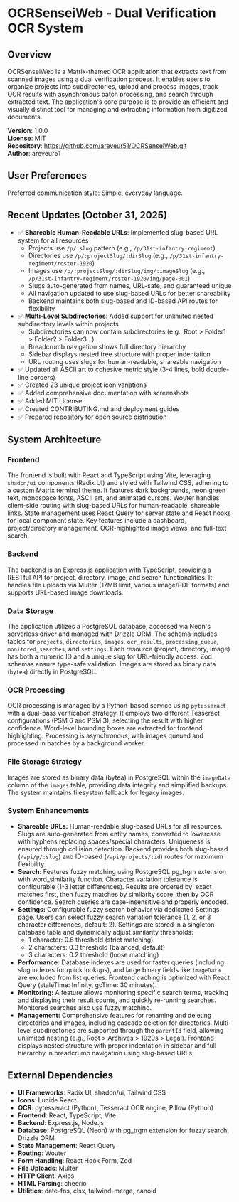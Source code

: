 # OCRSenseiWeb - Dual Verification OCR System

## Overview
OCRSenseiWeb is a Matrix-themed OCR application that extracts text from scanned images using a dual verification process. It enables users to organize projects into subdirectories, upload and process images, track OCR results with asynchronous batch processing, and search through extracted text. The application's core purpose is to provide an efficient and visually distinct tool for managing and extracting information from digitized documents.

**Version**: 1.0.0  
**License**: MIT  
**Repository**: https://github.com/areveur51/OCRSenseiWeb.git  
**Author**: areveur51

## User Preferences
Preferred communication style: Simple, everyday language.

## Recent Updates (October 31, 2025)
- ✅ **Shareable Human-Readable URLs**: Implemented slug-based URL system for all resources
  - Projects use `/p/:slug` pattern (e.g., `/p/31st-infantry-regiment`)
  - Directories use `/p/:projectSlug/:dirSlug` (e.g., `/p/31st-infantry-regiment/roster-1920`)
  - Images use `/p/:projectSlug/:dirSlug/img/:imageSlug` (e.g., `/p/31st-infantry-regiment/roster-1920/img/page-001`)
  - Slugs auto-generated from names, URL-safe, and guaranteed unique
  - All navigation updated to use slug-based URLs for better shareability
  - Backend maintains both slug-based and ID-based API routes for flexibility
- ✅ **Multi-Level Subdirectories**: Added support for unlimited nested subdirectory levels within projects
  - Subdirectories can now contain subdirectories (e.g., Root > Folder1 > Folder2 > Folder3...)
  - Breadcrumb navigation shows full directory hierarchy
  - Sidebar displays nested tree structure with proper indentation
  - URL routing uses slugs for human-readable, shareable navigation
- ✅ Updated all ASCII art to cohesive metric style (3-4 lines, bold double-line borders)
- ✅ Created 23 unique project icon variations
- ✅ Added comprehensive documentation with screenshots
- ✅ Added MIT License
- ✅ Created CONTRIBUTING.md and deployment guides
- ✅ Prepared repository for open source distribution

## System Architecture

### Frontend
The frontend is built with React and TypeScript using Vite, leveraging `shadcn/ui` components (Radix UI) and styled with Tailwind CSS, adhering to a custom Matrix terminal theme. It features dark backgrounds, neon green text, monospace fonts, ASCII art, and animated cursors. Wouter handles client-side routing with slug-based URLs for human-readable, shareable links. State management uses React Query for server state and React hooks for local component state. Key features include a dashboard, project/directory management, OCR-highlighted image views, and full-text search.

### Backend
The backend is an Express.js application with TypeScript, providing a RESTful API for project, directory, image, and search functionalities. It handles file uploads via Multer (17MB limit, various image/PDF formats) and supports URL-based image downloads.

### Data Storage
The application utilizes a PostgreSQL database, accessed via Neon's serverless driver and managed with Drizzle ORM. The schema includes tables for `projects`, `directories`, `images`, `ocr_results`, `processing_queue`, `monitored_searches`, and `settings`. Each resource (project, directory, image) has both a numeric ID and a unique slug for URL-friendly access. Zod schemas ensure type-safe validation. Images are stored as binary data (`bytea`) directly in PostgreSQL.

### OCR Processing
OCR processing is managed by a Python-based service using `pytesseract` with a dual-pass verification strategy. It employs two different Tesseract configurations (PSM 6 and PSM 3), selecting the result with higher confidence. Word-level bounding boxes are extracted for frontend highlighting. Processing is asynchronous, with images queued and processed in batches by a background worker.

### File Storage Strategy
Images are stored as binary data (bytea) in PostgreSQL within the `imageData` column of the `images` table, providing data integrity and simplified backups. The system maintains filesystem fallback for legacy images.

### System Enhancements
- **Shareable URLs:** Human-readable slug-based URLs for all resources. Slugs are auto-generated from entity names, converted to lowercase with hyphens replacing spaces/special characters. Uniqueness is ensured through collision detection. Backend provides both slug-based (`/api/p/:slug`) and ID-based (`/api/projects/:id`) routes for maximum flexibility.
- **Search:** Features fuzzy matching using PostgreSQL pg_trgm extension with word_similarity function. Character variation tolerance is configurable (1-3 letter differences). Results are ordered by: exact matches first, then fuzzy matches by similarity score, then by OCR confidence. Search queries are case-insensitive and properly encoded.
- **Settings:** Configurable fuzzy search behavior via dedicated Settings page. Users can select fuzzy search variation tolerance (1, 2, or 3 character differences, default: 2). Settings are stored in a singleton database table and dynamically adjust similarity thresholds:
  - 1 character: 0.6 threshold (strict matching)
  - 2 characters: 0.3 threshold (balanced, default)
  - 3 characters: 0.2 threshold (loose matching)
- **Performance:** Database indexes are used for faster queries (including slug indexes for quick lookups), and large binary fields like `imageData` are excluded from list queries. Frontend caching is optimized with React Query (staleTime: Infinity, gcTime: 30 minutes).
- **Monitoring:** A feature allows monitoring specific search terms, tracking and displaying their result counts, and quickly re-running searches. Monitored searches also use fuzzy matching.
- **Management:** Comprehensive features for renaming and deleting directories and images, including cascade deletion for directories. Multi-level subdirectories are supported through the `parentId` field, allowing unlimited nesting (e.g., Root > Archives > 1920s > Legal). Frontend displays nested structure with proper indentation in sidebar and full hierarchy in breadcrumb navigation using slug-based URLs.

## External Dependencies
*   **UI Frameworks**: Radix UI, shadcn/ui, Tailwind CSS
*   **Icons**: Lucide React
*   **OCR**: pytesseract (Python), Tesseract OCR engine, Pillow (Python)
*   **Frontend**: React, TypeScript, Vite
*   **Backend**: Express.js, Node.js
*   **Database**: PostgreSQL (Neon) with pg_trgm extension for fuzzy search, Drizzle ORM
*   **State Management**: React Query
*   **Routing**: Wouter
*   **Form Handling**: React Hook Form, Zod
*   **File Uploads**: Multer
*   **HTTP Client**: Axios
*   **HTML Parsing**: cheerio
*   **Utilities**: date-fns, clsx, tailwind-merge, nanoid